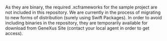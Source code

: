 As they are binary, the required .xcframeworks for the sample project are not included in this repository. We are currently in the process of migrating to new forms of distribution (surely using Swift Packages). In order to avoid including binaries in the repository, they are temporarily available for download from GeneXus Site (contact your local agent in order to get access).
